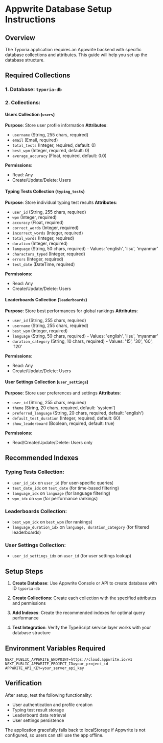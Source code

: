 # Appwrite Database Setup Instructions

## Overview
The Typoria application requires an Appwrite backend with specific database collections and attributes. This guide will help you set up the database structure.

## Required Collections

### 1. Database: `typoria-db`

### 2. Collections:

#### Users Collection (`users`)
**Purpose**: Store user profile information
**Attributes**:
- `username` (String, 255 chars, required)
- `email` (Email, required) 
- `total_tests` (Integer, required, default: 0)
- `best_wpm` (Integer, required, default: 0)
- `average_accuracy` (Float, required, default: 0.0)

**Permissions**:
- Read: Any
- Create/Update/Delete: Users

#### Typing Tests Collection (`typing_tests`)
**Purpose**: Store individual typing test results
**Attributes**:
- `user_id` (String, 255 chars, required)
- `wpm` (Integer, required)
- `accuracy` (Float, required)
- `correct_words` (Integer, required)
- `incorrect_words` (Integer, required)
- `total_words` (Integer, required)
- `duration` (Integer, required)
- `language` (String, 50 chars, required) - Values: 'english', 'lisu', 'myanmar'
- `characters_typed` (Integer, required)
- `errors` (Integer, required)
- `test_date` (DateTime, required)

**Permissions**:
- Read: Any
- Create/Update/Delete: Users

#### Leaderboards Collection (`leaderboards`)
**Purpose**: Store best performances for global rankings
**Attributes**:
- `user_id` (String, 255 chars, required)
- `username` (String, 255 chars, required)
- `best_wpm` (Integer, required)
- `language` (String, 50 chars, required) - Values: 'english', 'lisu', 'myanmar'
- `duration_category` (String, 10 chars, required) - Values: '15', '30', '60', '120'

**Permissions**:
- Read: Any
- Create/Update/Delete: Users

#### User Settings Collection (`user_settings`)
**Purpose**: Store user preferences and settings
**Attributes**:
- `user_id` (String, 255 chars, required)
- `theme` (String, 20 chars, required, default: 'system')
- `preferred_language` (String, 20 chars, required, default: 'english')
- `default_test_duration` (Integer, required, default: 60)
- `show_leaderboard` (Boolean, required, default: true)

**Permissions**:
- Read/Create/Update/Delete: Users only

## Recommended Indexes

### Typing Tests Collection:
- `user_id_idx` on `user_id` (for user-specific queries)
- `test_date_idx` on `test_date` (for time-based filtering)
- `language_idx` on `language` (for language filtering)
- `wpm_idx` on `wpm` (for performance rankings)

### Leaderboards Collection:
- `best_wpm_idx` on `best_wpm` (for rankings)
- `language_duration_idx` on `language, duration_category` (for filtered leaderboards)

### User Settings Collection:
- `user_id_settings_idx` on `user_id` (for user settings lookup)

## Setup Steps

1. **Create Database**: Use Appwrite Console or API to create database with ID `typoria-db`

2. **Create Collections**: Create each collection with the specified attributes and permissions

3. **Add Indexes**: Create the recommended indexes for optimal query performance

4. **Test Integration**: Verify the TypeScript service layer works with your database structure

## Environment Variables Required

```env
NEXT_PUBLIC_APPWRITE_ENDPOINT=https://cloud.appwrite.io/v1
NEXT_PUBLIC_APPWRITE_PROJECT_ID=your_project_id
APPWRITE_API_KEY=your_server_api_key
```

## Verification

After setup, test the following functionality:
- User authentication and profile creation
- Typing test result storage
- Leaderboard data retrieval
- User settings persistence

The application gracefully falls back to localStorage if Appwrite is not configured, so users can still use the app offline.